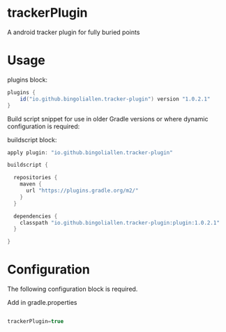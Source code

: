 # trackerPlugin

A android tracker plugin for fully buried points

# Usage 
plugins block:
```Java
plugins {
    id("io.github.bingoliallen.tracker-plugin") version "1.0.2.1"
}
```
Build script snippet for use in older Gradle versions or where dynamic configuration is required:

buildscript block:
```Java
apply plugin: "io.github.bingoliallen.tracker-plugin"

buildscript {

  repositories {
    maven {
      url "https://plugins.gradle.org/m2/"
    }
  }

  dependencies {
    classpath "io.github.bingoliallen.tracker-plugin:plugin:1.0.2.1"
  }

}

```

# Configuration
The following configuration block is required.

Add in gradle.properties
```Java

trackerPlugin=true

```
